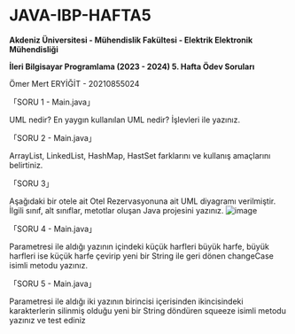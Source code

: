 # JAVA-IBP-HAFTA5

**Akdeniz Üniversitesi - Mühendislik Fakültesi - Elektrik Elektronik Mühendisliği**

**İleri Bilgisayar Programlama (2023 - 2024) 5. Hafta Ödev Soruları**

Ömer Mert ERYİĞİT - 20210855024

「SORU 1 - Main.java」

UML nedir? En yaygın kullanılan UML nedir? İşlevleri ile yazınız.

「SORU 2 - Main.java」

ArrayList, LinkedList, HashMap, HastSet farklarını ve kullanış amaçlarını belirtiniz.

「SORU 3」

Aşağıdaki bir otele ait Otel Rezervasyonuna ait UML diyagramı verilmiştir. İlgili sınıf, alt sınıflar, metotlar oluşan Java projesini yazınız. 
![image](https://github.com/oomerty/JAVA-IBP-HAFTA5/assets/59279876/59598ef2-3b5d-4cd5-9515-90e214c87a5f)

「SORU 4 - Main.java」

Parametresi ile aldığı yazının içindeki küçük harfleri büyük harfe, büyük harfleri ise küçük harfe çevirip yeni bir String ile geri dönen changeCase isimli metodu yazınız.

「SORU 5 - Main.java」

Parametresi ile aldığı iki yazının birincisi içerisinden ikincisindeki karakterlerin silinmiş olduğu yeni bir String döndüren squeeze isimli metodu yazınız ve test ediniz
